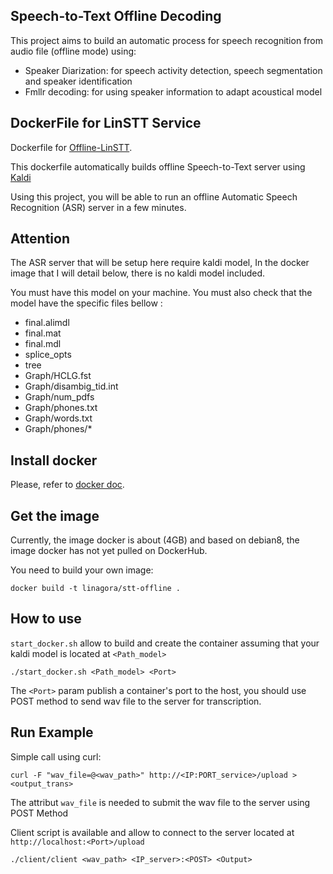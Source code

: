 Speech-to-Text Offline Decoding
--------
This project aims to build an automatic process for speech recognition from audio file (offline mode) using:
- Speaker Diarization: for speech activity detection, speech segmentation and speaker identification
- Fmllr decoding: for using speaker information to adapt acoustical model

DockerFile for LinSTT Service
--------
Dockerfile for [Offline-LinSTT](https://ci.linagora.com/aheba/offline-decoding).

This dockerfile automatically builds offline Speech-to-Text server using [Kaldi](kaldi-asr.org/doc/about.html)

Using this project, you will be able to run an offline Automatic Speech Recognition (ASR) server in a few minutes.

Attention
--------
The ASR server that will be setup here require kaldi model, In the docker image that I will detail below, there is no kaldi model included.

You must have this model on your machine. You must also check that the model have the specific files bellow :
- final.alimdl
- final.mat
- final.mdl
- splice_opts
- tree
- Graph/HCLG.fst
- Graph/disambig_tid.int
- Graph/num_pdfs
- Graph/phones.txt
- Graph/words.txt
- Graph/phones/*

Install docker
---------
Please, refer to [docker doc](https://docs.docker.com/engine/installation).

Get the image
---------
Currently, the image docker is about (4GB) and based on debian8, the image docker has not yet pulled on DockerHub.

You need to build your own image:
```
docker build -t linagora/stt-offline .
```

How to use
----------
`start_docker.sh` allow to build and create the container assuming that your kaldi model is located at `<Path_model>`
```
./start_docker.sh <Path_model> <Port>
```
The `<Port>` param publish a container's port to the host, you should use POST method to send wav file to the server for transcription.

Run Example
----------
Simple call using curl:
```
curl -F "wav_file=@<wav_path>" http://<IP:PORT_service>/upload > <output_trans>
```
The attribut `wav_file` is needed to submit the wav file to the server using POST Method

Client script is available and allow to connect to the server located at `http://localhost:<Port>/upload`
```
./client/client <wav_path> <IP_server>:<POST> <Output>
```